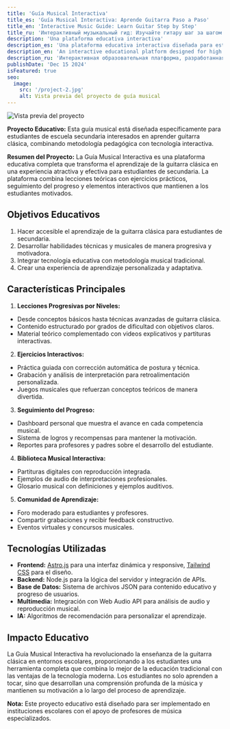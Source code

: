 ```yaml
---
title: 'Guía Musical Interactiva'
title_es: 'Guía Musical Interactiva: Aprende Guitarra Paso a Paso'
title_en: 'Interactive Music Guide: Learn Guitar Step by Step'
title_ru: 'Интерактивный музыкальный гид: Изучайте гитару шаг за шагом'
description: 'Una plataforma educativa interactiva'
description_es: 'Una plataforma educativa interactiva diseñada para estudiantes de escuela secundaria que quieren aprender a tocar la guitarra clásica, con lecciones progresivas, ejercicios prácticos y seguimiento personalizado.'
description_en: 'An interactive educational platform designed for high school students who want to learn to play classical guitar, with progressive lessons, practical exercises, and personalized tracking.'
description_ru: 'Интерактивная образовательная платформа, разработанная для старшеклассников, желающих научиться играть на классической гитаре, с прогрессивными уроками, практическими упражнениями и персональным отслеживанием.'
publishDate: 'Dec 15 2024'
isFeatured: true
seo:
  image:
    src: '/project-2.jpg'
    alt: Vista previa del proyecto de guía musical
---
```


![Vista previa del proyecto](/project-2.jpg)

**Proyecto Educativo:** Esta guía musical está diseñada específicamente para estudiantes de escuela secundaria interesados en aprender guitarra clásica, combinando metodología pedagógica con tecnología interactiva.

**Resumen del Proyecto:**
La Guía Musical Interactiva es una plataforma educativa completa que transforma el aprendizaje de la guitarra clásica en una experiencia atractiva y efectiva para estudiantes de secundaria. La plataforma combina lecciones teóricas con ejercicios prácticos, seguimiento del progreso y elementos interactivos que mantienen a los estudiantes motivados.

## Objetivos Educativos

1. Hacer accesible el aprendizaje de la guitarra clásica para estudiantes de secundaria.
2. Desarrollar habilidades técnicas y musicales de manera progresiva y motivadora.
3. Integrar tecnología educativa con metodología musical tradicional.
4. Crear una experiencia de aprendizaje personalizada y adaptativa.

## Características Principales

1. **Lecciones Progresivas por Niveles:**

- Desde conceptos básicos hasta técnicas avanzadas de guitarra clásica.
- Contenido estructurado por grados de dificultad con objetivos claros.
- Material teórico complementado con videos explicativos y partituras interactivas.

2. **Ejercicios Interactivos:**

- Práctica guiada con corrección automática de postura y técnica.
- Grabación y análisis de interpretación para retroalimentación personalizada.
- Juegos musicales que refuerzan conceptos teóricos de manera divertida.

3. **Seguimiento del Progreso:**

- Dashboard personal que muestra el avance en cada competencia musical.
- Sistema de logros y recompensas para mantener la motivación.
- Reportes para profesores y padres sobre el desarrollo del estudiante.

4. **Biblioteca Musical Interactiva:**

- Partituras digitales con reproducción integrada.
- Ejemplos de audio de interpretaciones profesionales.
- Glosario musical con definiciones y ejemplos auditivos.

5. **Comunidad de Aprendizaje:**

- Foro moderado para estudiantes y profesores.
- Compartir grabaciones y recibir feedback constructivo.
- Eventos virtuales y concursos musicales.

## Tecnologías Utilizadas

- **Frontend:** [Astro.js](https://astro.build/) para una interfaz dinámica y responsive, [Tailwind CSS](https://tailwindcss.com/) para el diseño.
- **Backend:** Node.js para la lógica del servidor y integración de APIs.
- **Base de Datos:** Sistema de archivos JSON para contenido educativo y progreso de usuarios.
- **Multimedia:** Integración con Web Audio API para análisis de audio y reproducción musical.
- **IA:** Algoritmos de recomendación para personalizar el aprendizaje.

## Impacto Educativo

La Guía Musical Interactiva ha revolucionado la enseñanza de la guitarra clásica en entornos escolares, proporcionando a los estudiantes una herramienta completa que combina lo mejor de la educación tradicional con las ventajas de la tecnología moderna. Los estudiantes no solo aprenden a tocar, sino que desarrollan una comprensión profunda de la música y mantienen su motivación a lo largo del proceso de aprendizaje.

**Nota:** Este proyecto educativo está diseñado para ser implementado en instituciones escolares con el apoyo de profesores de música especializados.
